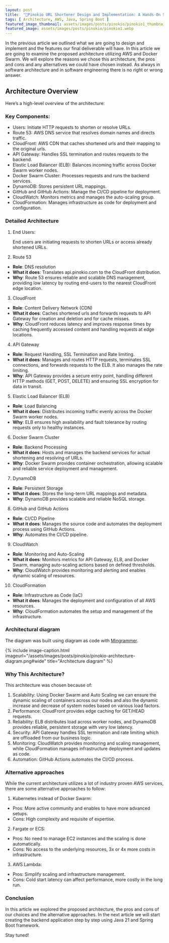 ```yaml
---
layout: post
title:  "🤥Pinokio URL Shortener Design and Implementation: A Hands-On Solution Architecture (Part 2)"
tags: [ Architecture, AWS, Java, Spring Boot ]
featured_image_thumbnail: assets/images/posts/pinokio/pinokio1_thumbnail.webp
featured_image: assets/images/posts/pinokio/pinokio1.webp
---
```


In the previous article we outlined what we are going to design and implement and the features our final deliverable will have. 
In this article we are going to examine the proposed architecture utilizing AWS and Docker Swarm. 
We will explore the reasons we chose this architecture, the pros and cons and any alternatives we could have chosen instead. 
As always in software architecture and in software engineering there is no right or wrong answer.

<!--more-->

## Architecture Overview

Here’s a high-level overview of the architecture:

### Key Components:

* Users: Initiate HTTP requests to shorten or resolve URLs.
* Route 53: AWS DNS service that resolves domain names and directs traffic.
* CloudFront: AWS CDN that caches shortened urls and their mapping to the original urls.
* API Gateway: Handles SSL termination and routes requests to the backend.
* Elastic Load Balancer (ELB): Balances incoming traffic across Docker Swarm worker nodes.
* Docker Swarm Cluster: Processes requests and runs the backend services.
* DynamoDB: Stores persistent URL mappings.
* GitHub and GitHub Actions: Manage the CI/CD pipeline for deployment.
* CloudWatch: Monitors metrics and manages the auto-scaling group.
* CloudFormation: Manages infrastructure as code for deployment and configuration.

### Detailed Architecture
1. End Users: 

    End users are initiating requests to shorten URLs or access already shortened URLs.
2. Route 53
  * **Role**: DNS resolution
  * **What it does**: Translates api.pinokio.com to the CloudFront distribution.
  * **Why**: Route 53 ensures reliable and scalable DNS management, providing low latency by routing end-users to the nearest CloudFront edge location.
3. CloudFront
  * **Role**: Content Delivery Network (CDN)
  * **What it does**: Caches shortened urls and forwards requests to API Gateway for creation and deletion and for cache misses.
  * **Why**: CloudFront reduces latency and improves response times by caching frequently accessed content and handling requests at edge locations.
4. API Gateway
  * **Role**: Request Handling, SSL Termination and Rate limiting.
  * **What it does**: Manages and routes HTTP requests, terminates SSL connections, and forwards requests to the ELB. It also manages the rate limiting.
  * **Why**: API Gateway provides a secure entry point, handling different HTTP methods (GET, POST, DELETE) and ensuring SSL encryption for data in transit.
5. Elastic Load Balancer (ELB)
  * **Role**: Load Balancing
  * **What it does**: Distributes incoming traffic evenly across the Docker Swarm worker nodes.
  * **Why**: ELB ensures high availability and fault tolerance by routing requests only to healthy instances.
6. Docker Swarm Cluster
  * **Role**: Backend Processing
  * **What it does**: Hosts and manages the backend services for actual shortening and resolving of URLs.
  * **Why**: Docker Swarm provides container orchestration, allowing scalable and reliable service deployment and management.
7. DynamoDB
  * **Role**: Persistent Storage
  * **What it does**: Stores the long-term URL mappings and metadata.
  * **Why**: DynamoDB provides scalable and reliable NoSQL storage.
8. GitHub and GitHub Actions
  * **Role**: CI/CD Pipeline
  * **What it does**: Manages the source code and automates the deployment process using GitHub Actions.
  * **Why**: Automates the CI/CD pipeline.
9. CloudWatch
  * **Role**: Monitoring and Auto-Scaling
  * **What it does**: Monitors metrics for API Gateway, ELB, and Docker Swarm, managing auto-scaling actions based on defined thresholds.
  * **Why**: CloudWatch provides monitoring and alerting and enables dynamic scaling of resources.
10. CloudFormation
  * **Role**: Infrastructure as Code (IaC)
  * **What it does**: Manages the deployment and configuration of all AWS resources.
  * **Why**: CloudFormation automates the setup and management of the infrastructure.

### Architectural diagram

The diagram was built using diagram as code with [Mingrammer](https://diagrams.mingrammer.com/).

{% include image-caption.html imageurl="/assets/images/posts/pinokio/pinokio-architecture-diagram.png#wide" title="Architecture diagram" %}

### Why This Architecture?

This architecture was chosen because of:

1. Scalability: Using Docker Swarm and Auto Scaling we can ensure the dynamic scaling of containers across our nodes and also the dynamic increase and decrease of system nodes based on various load factors.
2. Performance: CloudFront provides edge caching for GET/HEAD requests.
3. Reliability: ELB distributes load across worker nodes, and DynamoDB provides reliable, persistent storage with very low latency.
4. Security: API Gateway handles SSL termination and rate limiting which are offloaded from our business logic.
5. Monitoring: CloudWatch provides monitoring and scaling management, while CloudFormation manages infrastructure deployment and updates as code.
6. Automation: GitHub Actions automates the CI/CD process.

### Alternative approaches

While the current architecture utilizes a lot of industry proven AWS services, there are some alternative approaches to follow:

1. Kubernetes instead of Docker Swarm:
  - Pros: More active community and enables to have more advanced setups.
  - Cons: High complexity and requisite of expertise.
2. Fargate or ECS:
  - Pros: No need to manage EC2 instances and the scaling is done automatically.
  - Cons: No access to the underlying resources, 3x or 4x more costs in infrastructure.
3. AWS Lambda:
  - Pros: Simplify scaling and infrastructure management.
  - Cons: Cold start latency can affect performance, more costly in the long run.

### Conclusion

In this article we explored the proposed architecture, the pros and cons of our choices and the alternative approaches. 
In the next article we will start creating the backend application step by step using Java 21 and Spring Boot framework.

Stay tuned!
